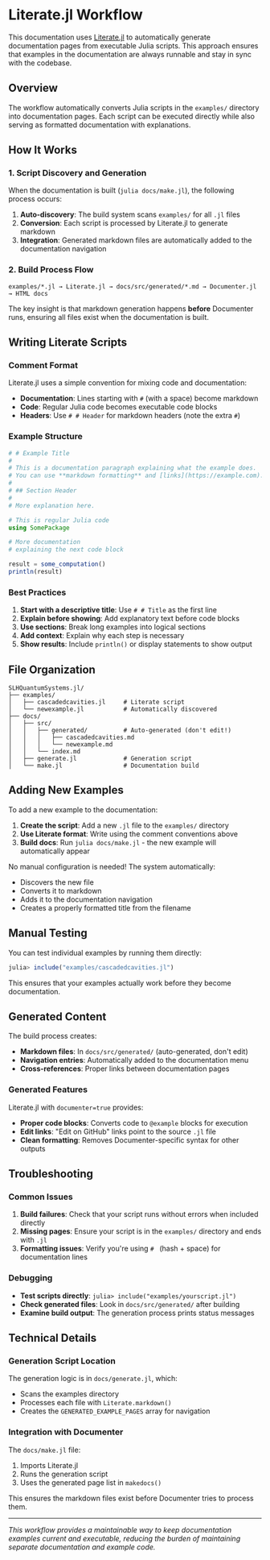 # Literate.jl Workflow

This documentation uses [Literate.jl](https://fredrikekre.github.io/Literate.jl/) to automatically generate documentation pages from executable Julia scripts. This approach ensures that examples in the documentation are always runnable and stay in sync with the codebase.

## Overview

The workflow automatically converts Julia scripts in the `examples/` directory into documentation pages. Each script can be executed directly while also serving as formatted documentation with explanations.

## How It Works

### 1. Script Discovery and Generation

When the documentation is built (`julia docs/make.jl`), the following process occurs:

1. **Auto-discovery**: The build system scans `examples/` for all `.jl` files
2. **Conversion**: Each script is processed by Literate.jl to generate markdown
3. **Integration**: Generated markdown files are automatically added to the documentation navigation

### 2. Build Process Flow

```
examples/*.jl → Literate.jl → docs/src/generated/*.md → Documenter.jl → HTML docs
```

The key insight is that markdown generation happens **before** Documenter runs, ensuring all files exist when the documentation is built.

## Writing Literate Scripts

### Comment Format

Literate.jl uses a simple convention for mixing code and documentation:

- **Documentation**: Lines starting with `#` (with a space) become markdown
- **Code**: Regular Julia code becomes executable code blocks
- **Headers**: Use `# # Header` for markdown headers (note the extra `#`)

### Example Structure

```julia
# # Example Title
#
# This is a documentation paragraph explaining what the example does.
# You can use **markdown formatting** and [links](https://example.com).
#
# ## Section Header
#
# More explanation here.

# This is regular Julia code
using SomePackage

# More documentation
# explaining the next code block

result = some_computation()
println(result)
```

### Best Practices

1. **Start with a descriptive title**: Use `# # Title` as the first line
2. **Explain before showing**: Add explanatory text before code blocks
3. **Use sections**: Break long examples into logical sections
4. **Add context**: Explain why each step is necessary
5. **Show results**: Include `println()` or display statements to show output

## File Organization

```
SLHQuantumSystems.jl/
├── examples/
│   ├── cascadedcavities.jl     # Literate script
│   └── newexample.jl           # Automatically discovered
├── docs/
│   ├── src/
│   │   ├── generated/          # Auto-generated (don't edit!)
│   │   │   ├── cascadedcavities.md
│   │   │   └── newexample.md
│   │   └── index.md
│   ├── generate.jl             # Generation script
│   └── make.jl                 # Documentation build
```

## Adding New Examples

To add a new example to the documentation:

1. **Create the script**: Add a new `.jl` file to the `examples/` directory
2. **Use Literate format**: Write using the comment conventions above
3. **Build docs**: Run `julia docs/make.jl` - the new example will automatically appear

No manual configuration is needed! The system automatically:
- Discovers the new file
- Converts it to markdown
- Adds it to the documentation navigation
- Creates a properly formatted title from the filename

## Manual Testing

You can test individual examples by running them directly:

```julia
julia> include("examples/cascadedcavities.jl")
```

This ensures that your examples actually work before they become documentation.

## Generated Content

The build process creates:

- **Markdown files**: In `docs/src/generated/` (auto-generated, don't edit)
- **Navigation entries**: Automatically added to the documentation menu
- **Cross-references**: Proper links between documentation pages

### Generated Features

Literate.jl with `documenter=true` provides:

- **Proper code blocks**: Converts code to `@example` blocks for execution
- **Edit links**: "Edit on GitHub" links point to the source `.jl` file
- **Clean formatting**: Removes Documenter-specific syntax for other outputs

## Troubleshooting

### Common Issues

1. **Build failures**: Check that your script runs without errors when included directly
2. **Missing pages**: Ensure your script is in the `examples/` directory and ends with `.jl`
3. **Formatting issues**: Verify you're using `# ` (hash + space) for documentation lines

### Debugging

- **Test scripts directly**: `julia> include("examples/yourscript.jl")`
- **Check generated files**: Look in `docs/src/generated/` after building
- **Examine build output**: The generation process prints status messages

## Technical Details

### Generation Script Location

The generation logic is in `docs/generate.jl`, which:
- Scans the examples directory
- Processes each file with `Literate.markdown()`
- Creates the `GENERATED_EXAMPLE_PAGES` array for navigation

### Integration with Documenter

The `docs/make.jl` file:
1. Imports Literate.jl
2. Runs the generation script
3. Uses the generated page list in `makedocs()`

This ensures the markdown files exist before Documenter tries to process them.

---

*This workflow provides a maintainable way to keep documentation examples current and executable, reducing the burden of maintaining separate documentation and example code.*